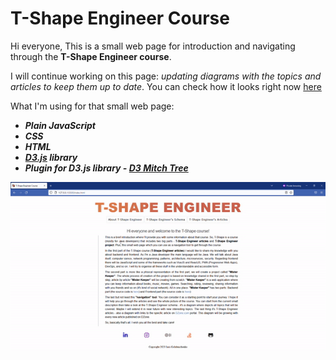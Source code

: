 # T-Shape Engineer Course

Hi everyone,
This is a small web page for introduction and navigating through the **T-Shape Engineer course**.

I will continue working on this page: *updating diagrams with the topics and articles to keep them up to date*.
You can check how it looks right now [here](https://ghost-rider-gu.github.io/T-Shape-Engineer-Course/)  

What I'm using for that small web page:
 - ***Plain JavaScript***
 - ***CSS***
 - ***HTML***
 - ***[D3.js](https://d3js.org/) library***
 - ***Plugin for D3.js library - [D3 Mitch Tree](https://github.com/deltoss/d3-mitch-tree)***


![Preview of the page](https://github.com/Ghost-Rider-gu/T-Shape-Engineer-Course/blob/master/assets/T-Shape-Engineer-Course.gif)